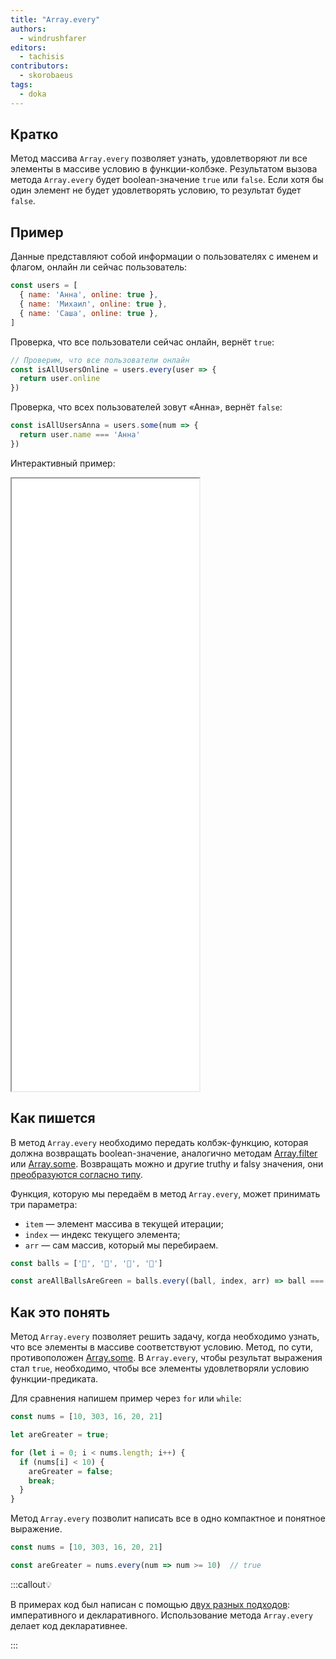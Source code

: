 ```yaml
---
title: "Array.every"
authors:
  - windrushfarer
editors:
  - tachisis
contributors:
  - skorobaeus
tags:
  - doka
---
```


## Кратко

Метод массива `Array.every` позволяет узнать, удовлетворяют ли все элементы в массиве условию в функции-колбэке. Результатом вызова метода `Array.every` будет boolean-значение `true` или `false`. Если хотя бы один элемент не будет удовлетворять условию, то результат будет `false`.

## Пример

Данные представляют собой информации о пользователях с именем и флагом, онлайн ли сейчас пользователь:

```js
const users = [
  { name: 'Анна', online: true },
  { name: 'Михаил', online: true },
  { name: 'Саша', online: true },
]
```

Проверка, что все пользователи сейчас онлайн, вернёт `true`:

```js
// Проверим, что все пользователи онлайн
const isAllUsersOnline = users.every(user => {
  return user.online
})
```

Проверка, что всех пользователей зовут «Анна», вернёт `false`:

```js
const isAllUsersAnna = users.some(num => {
  return user.name === 'Анна'
})
```

Интерактивный пример:

<iframe title="Используем every для проверки массива — Array.every — Дока" src="demos/index/" height="980"></iframe>

## Как пишется

В метод `Array.every` необходимо передать колбэк-функцию, которая должна возвращать boolean-значение, аналогично методам [Array.filter](/js/array-filter) или [Array.some](/js/array-some). Возвращать можно и другие truthy и falsy значения, они [преобразуются согласно типу](/js/typecasting/).

Функция, которую мы передаём в метод `Array.every`, может принимать три параметра:

- `item` — элемент массива в текущей итерации;
- `index` — индекс текущего элемента;
- `arr` — сам массив, который мы перебираем.

```js
const balls = ['🎾', '🎾', '🎾', '🎾']

const areAllBallsAreGreen = balls.every((ball, index, arr) => ball === '🎾') // true
```

## Как это понять

Метод `Array.every` позволяет решить задачу, когда необходимо узнать, что все элементы в массиве соответствуют условию. Метод, по сути, противоположен [Array.some](/js/array-some). В `Array.every`, чтобы результат выражения стал `true`, необходимо, чтобы все элементы удовлетворяли условию функции-предиката.

Для сравнения напишем пример через `for` или `while`:

```js
const nums = [10, 303, 16, 20, 21]

let areGreater = true;

for (let i = 0; i < nums.length; i++) {
  if (nums[i] < 10) {
    areGreater = false;
    break;
  }
}
```

Метод `Array.every` позволит написать все в одно компактное и понятное выражение.

```js
const nums = [10, 303, 16, 20, 21]

const areGreater = nums.every(num => num >= 10)  // true
```

:::callout💡

В примерах код был написан с помощью [двух разных подходов](/js/programming-paradigms): императивного и декларативного. Использование метода `Array.every` делает код декларативнее.

:::

